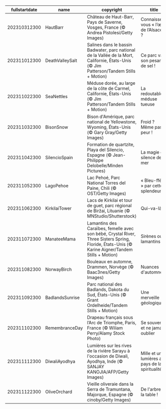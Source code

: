 |fullstartdate|name|copyright|title|image|
|--|--|--|--|--|
202310312300|HautBarr|Château de Haut-Barr, Pays de Saverne, Vosges, France (© Andrea Pistolesi/Getty Images)|Connaissez-vous « l’œil de l’Alsace » ?|![](/fr-FR/2023/11/202310312300HautBarr.jpg)|
202311012300|DeathValleySalt|Salines dans le bassin Badwater, parc national de la Vallée de la Mort, Californie, États-Unis (© Jim Patterson/Tandem Stills + Motion)|Ce parc vaut son pesant… de sel !|![](/fr-FR/2023/11/202311012300DeathValleySalt.jpg)|
202311022300|SeaNettles|Méduse dorée, au large de la côte de Carmel, Californie, États-Unis (© Jim Patterson/Tandem Stills + Motion)|La redoutable méduse tueuse|![](/fr-FR/2023/11/202311022300SeaNettles.jpg)|
202311032300|BisonSnow|Bison d'Amérique, parc national de Yellowstone, Wyoming, États-Unis (© Gary Gray/Getty Images)|Froid ? Même pas peur !|![](/fr-FR/2023/11/202311032300BisonSnow.jpg)|
202311042300|SilencioSpain|Formation de quartzite, Playa del Silencio, Espagne (© Jean-Philippe Delobelle/Minden Pictures)|La magie du silence de la mer|![](/fr-FR/2023/11/202311042300SilencioSpain.jpg)|
202311052300|LagoPehoe|Lac Pehoé, Parc National Torres del Paine, Chili (© OST/Getty Images)|« Bleu-ffés » par cette splendeur !|![](/fr-FR/2023/11/202311052300LagoPehoe.jpg)|
202311062300|KirkilaiTower|Lacs de Kirkilai et tour de guet, parc régional de Biržai, Lituanie (© MNStudio/Shutterstock)|Qui-va-là !|![](/fr-FR/2023/11/202311062300KirkilaiTower.jpg)|
202311072300|ManateeMama|Lamantins des Caraïbes, femelle avec son bébé, Crystal River, Three Sisters Spring, Floride, États-Unis (© Karine Aigner/Tandem Stills + Motion)|Sirènes ou lamantins ?|![](/fr-FR/2023/11/202311072300ManateeMama.jpg)|
202311082300|NorwayBirch|Bouleaux en automne, Drammen, Norvège (© Baac3nes/Getty Images)|Nuances d'automne|![](/fr-FR/2023/11/202311082300NorwayBirch.jpg)|
202311092300|BadlandsSunrise|Parc national des Badlands, Dakota du Sud, États-Unis (© Grant Ordelheide/Tandem Stills + Motion)|Une merveille géologique|![](/fr-FR/2023/11/202311092300BadlandsSunrise.jpg)|
202311102300|RemembranceDay|Drapeau français sous l’Arc de Triomphe, Paris, France (© Wiliam Perry/Alamy Stock Photo)|Se souvenir et ne jamais oublier|![](/fr-FR/2023/11/202311102300RemembranceDay.jpg)|
202311112300|DiwaliAyodhya|Lumières sur les rives de la rivière Sarayu à l'occasion de Diwali, Ayodhya, Inde (© SANJAY KANOJIA/AFP/Getty Images)|Mille et une lumières au pays de la spiritualité|![](/fr-FR/2023/11/202311112300DiwaliAyodhya.jpg)|
202311122300|OliveOrchard|Vieille oliveraie dans la Serra de Tramuntana, Majorque, Espagne (© cinoby/Getty Images)|De l'arbre à la table !|![](/fr-FR/2023/11/202311122300OliveOrchard.jpg)|
